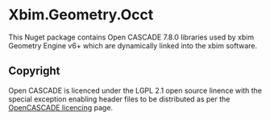 # Xbim.Geometry.Occt

This Nuget package contains Open CASCADE 7.8.0 libraries used by xbim Geometry Engine v6+ which are dynamically linked into
the xbim software.

## Copyright

Open CASCADE is licenced under the LGPL 2.1 open source linence with the special exception enabling header files to be distributed as
per the [OpenCASCADE licencing](https://dev.opencascade.org/resources/licensing) page.